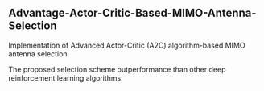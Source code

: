 ## Advantage-Actor-Critic-Based-MIMO-Antenna-Selection

Implementation of Advanced Actor-Critic (A2C) algorithm-based MIMO antenna selection.

The proposed selection scheme outperformance than other deep reinforcement learning algorithms.
